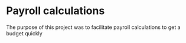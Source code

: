 # Payroll calculations

The purpose of this project was to facilitate payroll calculations to get a budget quickly

